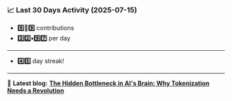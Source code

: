 <!--START_STATS-->
### 📈 Last 30 Days Activity (2025-07-15)  
- **9️⃣🎱9️⃣** contributions  
- **3️⃣2️⃣•9️⃣7️⃣** per day
---
- **4️⃣5️⃣** day streak!
---
📝 **Latest blog:** [**The Hidden Bottleneck in AI's Brain: Why Tokenization Needs a Revolution**](https://andriak.com/blog/tokenization-revolution)
<!--END_STATS-->

